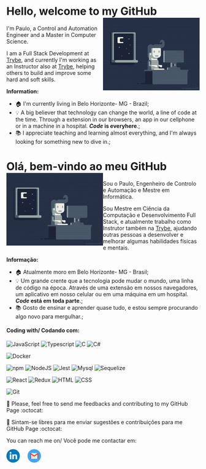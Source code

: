 # Hello, welcome to my GitHub <img width="50%" align="right" src="https://github.com/pauloricardoz/pauloricardoz/blob/master/night-coding.gif">

I'm Paulo, a Control and Automation Engineer and a Master in Computer Science.

I am a Full Stack Development at [Trybe](https://www.betrybe.com/), and currently I'm working as an Instructor also at [Trybe](https://www.betrybe.com/), helping others to build and improve some hard and soft skills. 

**Information:** 

- :house: I'm currently living in Belo Horizonte- MG - Brazil;
- :bulb: A big believer that technology can change the world, a line of code at the time. Through a extension in our browsers, an app in our cellphone or in a machine in a hospital. **_Code_ is everyhere**.;
- :books: I appreciate teaching and learning almost everything, and I'm always looking for something new to dive in.;

# Olá, bem-vindo ao meu GitHub <img width="50%" align="left" src="https://github.com/pauloricardoz/pauloricardoz/blob/master/night-coding.gif">

Sou o Paulo, Engenheiro de Controlo e Automação e Mestre em Informática.

Sou Mestre em Ciência da Computação e Desenvolvimento Full Stack, e atualmente trabalho como Instrutor também na [Trybe](https://www.betrybe.com/), ajudando outras pessoas a desenvolver e melhorar algumas habilidades físicas e mentais.

**Informação:**

- :house: Atualmente moro em Belo Horizonte- MG - Brasil;
- :bulb: Um grande crente que a tecnologia pode mudar o mundo, uma linha de código na época. Através de uma extensão em nossos navegadores, um aplicativo em nosso celular ou em uma máquina em um hospital. **_Code_ está em toda parte**.;
- :books: Gosto de ensinar e aprender quase tudo, e estou sempre procurando algo novo para mergulhar.;

#### Coding with/ Codando com:
![JavaScript](https://img.shields.io/badge/JavaScript-323330?style=for-the-badge&logo=javascript&logoColor=F7DF1E)
![Typescript](https://img.shields.io/badge/TypeScript-007ACC?style=for-the-badge&logo=typescript&logoColor=white)
![C](https://img.shields.io/badge/C-00599C?style=for-the-badge&logo=c&logoColor=white)
![C#](https://img.shields.io/badge/C%23-239120?style=for-the-badge&logo=c-sharp&logoColor=white)

![Docker](https://img.shields.io/badge/Docker-2496ED?style=for-the-badge&logo=docker&logoColor=white)

![npm](https://img.shields.io/npm/v/npm.svg?logo=npm)
![NodeJS](https://img.shields.io/badge/-NodeJS-%231572B6?style=flat-square&logo=nodejs)
![Jest](https://img.shields.io/badge/-Jest-%23F7DF1C?style=flat-square&logo=jest&logoColor=000000&labelColor=%23F7DF1C&color=%23FFCE5A)
![Mysql](https://img.shields.io/badge/-Mysql-%231572B6?style=flat-square&logo=mysql)
![Sequelize](https://img.shields.io/badge/-Sequelize-%231572B6?style=flat-square&logo=sequelize)

![React](https://img.shields.io/badge/React-20232A?style=for-the-badge&logo=react&logoColor=61DAFB)
![Redux](https://img.shields.io/badge/Redux-593D88?style=for-the-badge&logo=redux&logoColor=white)
![HTML](https://img.shields.io/badge/HTML-239120?style=for-the-badge&logo=html5&logoColor=white)
![CSS](https://img.shields.io/badge/CSS-239120?&style=for-the-badge&logo=css3&logoColor=white)


![Git](https://img.shields.io/badge/-Git-%23F05032?style=flat-square&logo=git&logoColor=%23ffffff)

:pray: Please, feel free to send me feedbacks and contributing to my GitHub Page :octocat:

:pray: Sintam-se libres para me enviar sugestões e contribuições para me GitHub Page :octocat:

You can reach me on/ Você pode me contactar em:

<p align="left">
  <a href="https://www.linkedin.com/in/paulo-ricardo-zambelli-taveira/"><img src="https://github.com/pauloricardoz/pauloricardoz/blob/master/linkedin.svg" width="35px" alt="LinkedIn"></a> &nbsp; &nbsp;
  <a href="mailto:trybe.przt@gmail.com?subject=Hello%20Paulo%Ricardo"><img src="https://github.com/pauloricardoz/pauloricardoz/blob/master/gmail.png" width="35px" alt="Gmail"></a> &nbsp; &nbsp;
</p>


<!--
**pauloricardoz/pauloricardoz** is a ✨ _special_ ✨ repository because its `README.md` (this file) appears on your GitHub profile.

Here are some ideas to get you started:

- 🔭 I’m currently working on ...
- 🌱 I’m currently learning ...
- 👯 I’m looking to collaborate on ...
- 🤔 I’m looking for help with ...
- 💬 Ask me about ...
- 📫 How to reach me: ...
- 😄 Pronouns: ...
- ⚡ Fun fact: ...
-->
